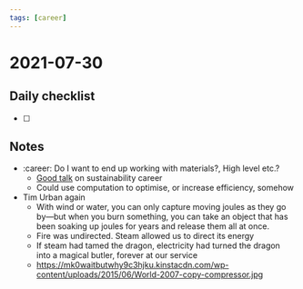 ```yaml
---
tags: [career]
---
```

# 2021-07-30

## Daily checklist

* [ ]

## Notes

* :career: Do I want to end up working with materials?, High level etc.?
    * [Good talk](https://www.youtube.com/watch?v=PqJyY1ArUSI) on sustainability career
    * Could use computation to optimise, or increase efficiency, somehow
* Tim Urban again
    * With wind or water, you can only capture moving joules as they go by—but when you burn something, you can take an
      object that has been soaking up joules for years and release them all at once.
    * Fire was undirected. Steam allowed us to direct its energy
    *  If steam had tamed the dragon, electricity had turned the dragon into a magical butler, forever at our service
    * https://mk0waitbutwhy9c3hjku.kinstacdn.com/wp-content/uploads/2015/06/World-2007-copy-compressor.jpg

